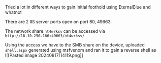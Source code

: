 Tried a lot in different ways to gain initial foothold using EternalBlue and whatnot

There are 2 IIS server ports open on port 80, 49663.

The network share `nt4wrksv` can be accessed via `http://10.10.250.166:49663/nt4wrksv/`

Using the access we have to the SMB share on the device, uploaded `shell.aspx` generated using msfvenom and ran it to gain a reverse shell as \
![[Pasted image 20240817114119.png]]

